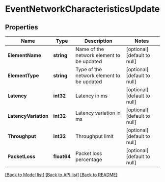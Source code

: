 # EventNetworkCharacteristicsUpdate

## Properties
Name | Type | Description | Notes
------------ | ------------- | ------------- | -------------
**ElementName** | **string** | Name of the network element to be updated | [optional] [default to null]
**ElementType** | **string** | Type of the network element to be updated | [optional] [default to null]
**Latency** | **int32** | Latency in ms | [optional] [default to null]
**LatencyVariation** | **int32** | Latency variation in ms | [optional] [default to null]
**Throughput** | **int32** | Throughput limit | [optional] [default to null]
**PacketLoss** | **float64** | Packet loss percentage | [optional] [default to null]

[[Back to Model list]](../README.md#documentation-for-models) [[Back to API list]](../README.md#documentation-for-api-endpoints) [[Back to README]](../README.md)


